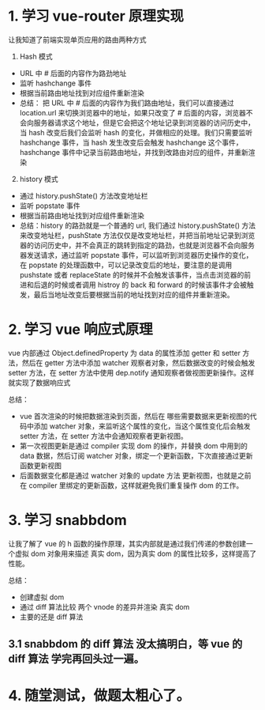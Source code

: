# 1. 学习 vue-router 原理实现

让我知道了前端实现单页应用的路由两种方式

1.  Hash 模式

- URL 中 # 后面的内容作为路劲地址
- 监听 hashchange 事件
- 根据当前路由地址找到对应组件重新渲染
- 总结： 把 URL 中 # 后面的内容作为我们路由地址，我们可以直接通过 location.url 来切换浏览器中的地址，如果只改变了 # 后面的内容，浏览器不会向服务器请求这个地址，但是它会把这个地址记录到浏览器的访问历史中，当 hash 改变后我们会监听 hash 的变化，并做相应的处理。我们只需要监听 hashchange 事件，当 hash 发生改变后会触发 hashchange 这个事件，hashchange 事件中记录当前路由地址，并找到改路由对应的组件，并重新渲染

2. history 模式

- 通过 history.pushState() 方法改变地址栏
- 监听 popstate 事件
- 根据当前路由地址找到对应组件重新渲染
- 总结：history 的路劲就是一个普通的 url, 我们通过 history.pushState() 方法来改变地址栏，pushState 方法仅仅是改变地址栏，并把当前地址记录到浏览器的访问历史中，并不会真正的跳转到指定的路劲，也就是浏览器不会向服务器发送请求，通过监听 popstate 事件，可以监听到浏览器历史操作的变化，在 popstate 的处理函数中，可以记录改变后的地址，要注意的是调用 pushstate 或者 replaceState 的时候并不会触发该事件，当点击浏览器的前进和后退的时候或者调用 histroy 的 back 和 forward 的时候该事件才会被触发，最后当地址改变后要根据当前的地址找到对应的组件并重新渲染。

# 2. 学习 vue 响应式原理

vue 内部通过 Object.definedProperty 为 data 的属性添加 getter 和 setter 方法，然后在 getter 方法中添加 watcher 观察者对象，然后数据改变的时候会触发 setter 方法，在 setter 方法中使用 dep.notify 通知观察者做视图更新操作。这样就实现了数据响应式

总结：

- vue 首次渲染的时候把数据渲染到页面，然后在 哪些需要数据来更新视图的代码中添加 watcher 对象，来监听这个属性的变化，当这个属性变化后会触发 setter 方法，在 setter 方法中会通知观察者更新视图。
- 第一次视图更新是通过 compiler 实现 dom 的操作，并替换 dom 中用到的 data 数据，然后订阅 watcher 对象，绑定一个更新函数，下次直接通过更新函数更新视图
- 后面数据变化都是通过 watcher 对象的 update 方法 更新视图，也就是之前在 compiler 里绑定的更新函数，这样就避免我们重复操作 dom 的工作。

# 3. 学习 snabbdom

让我了解了 vue 的 h 函数的操作原理，其实内部就是通过我们传递的参数创建一个虚拟 dom 对象用来描述 真实 dom，因为真实 dom 的属性比较多，这样提高了性能。

总结：

- 创建虚拟 dom
- 通过 diff 算法比较 两个 vnode 的差异并渲染 真实 dom
- 主要的还是 diff 算法

## 3.1 snabbdom 的 diff 算法 没太搞明白，等 vue 的 diff 算法 学完再回头过一遍。

# 4. 随堂测试，做题太粗心了。
